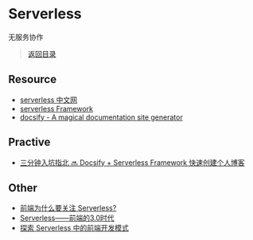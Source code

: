 # Serverless

无服务协作

> [返回目录](/)

## Resource

- [serverless 中文网](https://serverlesscloud.cn/)
- [serverless Framework](https://github.com/serverless/serverless)
- [docsify - A magical documentation site generator](https://docsify.js.org/#/)

## Practive

- [三分钟入坑指北 🔜 Docsify + Serverless Framework 快速创建个人博客](https://zhuanlan.zhihu.com/p/100406698)

## Other

- [前端为什么要关注 Serverless?](https://www.zhihu.com/question/378776917)
- [Serverless——前端的3.0时代](https://zhuanlan.zhihu.com/p/84054729)
- [探索 Serverless 中的前端开发模式](https://juejin.cn/post/6844903844745330695)